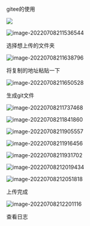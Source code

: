 gitee的使用



![](C:\Users\shine\AppData\Roaming\Typora\typora-user-images\image-20220708182810426.png)

![image-20220708211536544](C:\Users\shine\AppData\Roaming\Typora\typora-user-images\image-20220708211536544.png)



选择想上传的文件夹

![image-20220708211638796](C:\Users\shine\AppData\Roaming\Typora\typora-user-images\image-20220708211638796.png)

将复制的地址粘贴一下

![image-20220708211650528](C:\Users\shine\AppData\Roaming\Typora\typora-user-images\image-20220708211650528.png)

生成git文件

![image-20220708211737468](C:\Users\shine\AppData\Roaming\Typora\typora-user-images\image-20220708211737468.png)

![image-20220708211841860](C:\Users\shine\AppData\Roaming\Typora\typora-user-images\image-20220708211841860.png)

![image-20220708211905557](C:\Users\shine\AppData\Roaming\Typora\typora-user-images\image-20220708211905557.png)

![image-20220708211916456](C:\Users\shine\AppData\Roaming\Typora\typora-user-images\image-20220708211916456.png)

![image-20220708211931702](C:\Users\shine\AppData\Roaming\Typora\typora-user-images\image-20220708211931702.png)

![image-20220708212019434](C:\Users\shine\AppData\Roaming\Typora\typora-user-images\image-20220708212019434.png)

![image-20220708212051818](C:\Users\shine\AppData\Roaming\Typora\typora-user-images\image-20220708212051818.png)

上传完成

![image-20220708212201116](C:\Users\shine\AppData\Roaming\Typora\typora-user-images\image-20220708212201116.png)

查看日志